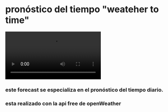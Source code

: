 # pronóstico del tiempo "weateher to time"

![alt text](./src/assets/forecast.mp4)

### este forecast se especializa en el pronóstico del tiempo diario.

### esta realizado con la api free de openWeather 
